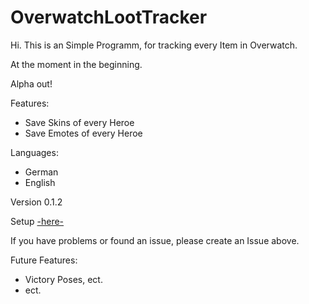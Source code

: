 # OverwatchLootTracker

Hi. This is an Simple Programm, for tracking every Item in Overwatch.

At the moment in the beginning.


Alpha out!

Features:
- Save Skins of every Heroe
- Save Emotes of every Heroe

Languages:
- German
- English

Version 0.1.2

Setup [-here-](https://poketrainer-warren.de/OWItemTracker/setup.exe)

If you have problems or found an issue, please create an Issue above.


Future Features:
- Victory Poses, ect.
- ect.
